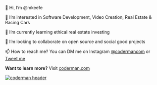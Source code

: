 👋 Hi, I’m @mkeefe

👀 I’m interested in Software Development, Video Creation, Real Estate & Racing Cars

🌱 I’m currently learning ethical real estate investing

💞️ I’m looking to collaborate on open source and social good projects

📫 How to reach me? You can DM me on Instagram [@codermancom](https://instagram.com/codermancom) or [Tweet me](https://twitter.com/mkeefe)

**Want to learn more?** Visit [coderman.com](https://coderman.com)

[![coderman header](https://coderman.com/channel-banner-2022-web.png)](https://coderman.com/)

<!---
mkeefe/mkeefe is a ✨ special ✨ repository because its `README.md` (this file) appears on your GitHub profile.
You can click the Preview link to take a look at your changes.
--->
